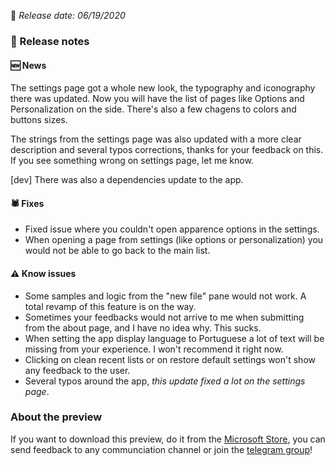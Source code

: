 <!--Version name: v4.0.13)-->
<!--Released at: 06/19/2020)-->
<!--Brief description: Preview build)-->

📅 _Release date: 06/19/2020_

### 📰 Release notes

#### 🆕 News
The settings page got a whole new look, the typography and iconography there was updated. Now you will have the list of pages like Options and Personalization on the side. There's also a few chagens to colors and buttons sizes.

The strings from the settings page was also updated with a more clear description and several typos corrections, thanks for your feedback on this. If you see something wrong on settings page, let me know.

[dev] There was also a dependencies update to the app.

#### 🕷 Fixes
* Fixed issue where you couldn't open apparence options in the settings.
* When opening a page from settings (like options or personalization) you would not be able to go back to the main list. 

#### ⚠ Know issues
* Some samples and logic from the "new file" pane would not work. A total revamp of this feature is on the way.
* Sometimes your feedbacks would not arrive to me when submitting from the about page, and I have no idea why. This sucks.
* When setting the app display language to Portuguese a lot of text will be missing from your experience. I won't recommend it right now.
* Clicking on clean recent lists or on restore default settings won't show any feedback to the user.
* Several typos around the app, _this update fixed a lot on the settings page_.

### About the preview

If you want to download this preview, do it from the [Microsoft Store](https://www.microsoft.com/pt-br/p/formula-editor-preview/9nhqnf9hwsm0), you can send feedback to any communciation channel or join the [telegram group](https://t.me/formulabeta)!